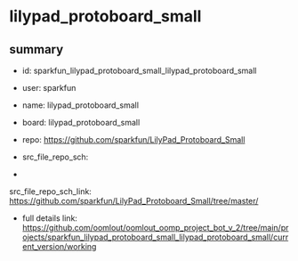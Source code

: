 # lilypad_protoboard_small
 
## summary 
* id: sparkfun_lilypad_protoboard_small_lilypad_protoboard_small
* user: sparkfun
* name: lilypad_protoboard_small
* board: lilypad_protoboard_small
* repo: https://github.com/sparkfun/LilyPad_Protoboard_Small



* src_file_repo_sch: 
*
 src_file_repo_sch_link: https://github.com/sparkfun/LilyPad_Protoboard_Small/tree/master/
* full details link: https://github.com/oomlout/oomlout_oomp_project_bot_v_2/tree/main/projects/sparkfun_lilypad_protoboard_small_lilypad_protoboard_small/current_version/working  






